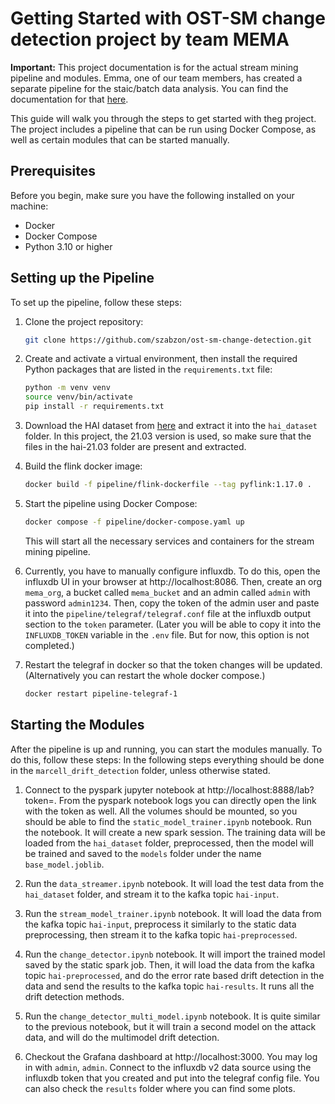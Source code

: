 # Getting Started with OST-SM change detection project by team MEMA

**Important:** This project documentation is for the actual stream mining pipeline and modules. Emma, one of our team members, has created a separate pipeline for the staic/batch data analysis. You can find the documentation for that [here]().

This guide will walk you through the steps to get started with theg project. The project includes a pipeline that can be run using Docker Compose, as well as certain modules that can be started manually.

## Prerequisites

Before you begin, make sure you have the following installed on your machine:

- Docker
- Docker Compose
- Python 3.10 or higher

## Setting up the Pipeline

To set up the pipeline, follow these steps:

1. Clone the project repository:

   ```bash
   git clone https://github.com/szabzon/ost-sm-change-detection.git
   ```
2. Create and activate a virtual environment, 
then install the required Python packages that are listed in the `requirements.txt` file:


   ```bash
   python -m venv venv
   source venv/bin/activate
   pip install -r requirements.txt
   ```

3. Download the HAI dataset from [here](https://github.com/icsdataset/hai/tree/master) 
and extract it into the `hai_dataset` folder.
In this project, the 21.03 version is used, 
so make sure that the files in the hai-21.03 folder are present and extracted.


4. Build the flink docker image:

   ```bash
   docker build -f pipeline/flink-dockerfile --tag pyflink:1.17.0 .
   ```


5. Start the pipeline using Docker Compose:

   ```bash
   docker compose -f pipeline/docker-compose.yaml up
   ```

   This will start all the necessary services and containers for the stream mining pipeline.


6. Currently, you have to manually configure influxdb. 
To do this, open the influxdb UI in your browser at http://localhost:8086. 
Then, create an org `mema_org`, a bucket called `mema_bucket` and an admin called `admin` with password `admin1234`. 
Then, copy the token of the admin user and paste it into the `pipeline/telegraf/telegraf.conf` file 
at the influxdb output section to the `token` parameter. 
(Later you will be able to copy it into the `INFLUXDB_TOKEN` variable in the `.env` file. 
But for now, this option is not completed.)


7. Restart the telegraf in docker so that the token changes will be updated. 
(Alternatively you can restart the whole docker compose.)

   ```bash
   docker restart pipeline-telegraf-1
   ```


## Starting the Modules

After the pipeline is up and running, you can start the modules manually. To do this, follow these steps:
In the following steps everything should be done in the `marcell_drift_detection` folder, unless otherwise stated.

1. Connect to the pyspark jupyter notebook at 
http://localhost:8888/lab?token=<token-in-the-docker-pyspark-notebook-logs>. 
From the pyspark notebook logs you can directly open the link with the token as well. 
All the volumes should be mounted, so you should be able to find the `static_model_trainer.ipynb` notebook.
Run the notebook. It will create a new spark session. The training data will be loaded from the `hai_dataset` folder,
preprocessed, then the model will be trained and saved to the `models` folder under the name `base_model.joblib`.


2. Run the `data_streamer.ipynb` notebook. It will load the test data from the `hai_dataset` folder, 
and stream it to the kafka topic `hai-input`. 


3. Run the `stream_model_trainer.ipynb` notebook. It will load the data from the kafka topic `hai-input`, preprocess it
similarly to the static data preprocessing, then stream it to the kafka topic `hai-preprocessed`.


4. Run the `change_detector.ipynb` notebook. It will import the trained model saved by the static spark job.
Then, it will load the data from the kafka topic `hai-preprocessed`, and do the error rate based drift detection 
in the data and send the results to the kafka topic `hai-results`. It runs all the drift detection methods.


5. Run the `change_detector_multi_model.ipynb` notebook. It is quite similar to the previous notebook, 
but it will train a second model on the attack data, and will do the multimodel drift detection.


6. Checkout the Grafana dashboard at http://localhost:3000. You may log in with `admin`, `admin`. 
Connect to the influxdb v2 data source using the influxdb token that you created and put into the telegraf config file.
You can also check the `results` folder where you can find some plots.





